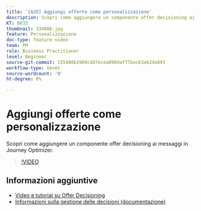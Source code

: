 ```yaml
---
title: '[AJO] Aggiungi offerte come personalizzazione'
description: Scopri come aggiungere un componente offer decisioning ai messaggi in Journey Optimizer.
KT: 8033
thumbnail: 334086.jpg
feature: Personalizzazione
doc-type: feature video
team: PM
role: Business Practitioner
level: Beginner
source-git-commit: 155488b1969cdd7ecea090daf77bac63a62de893
workflow-type: tm+mt
source-wordcount: '0'
ht-degree: 0%

---
```



# Aggiungi offerte come personalizzazione

Scopri come aggiungere un componente offer decisioning ai messaggi in Journey Optimizer.

>[!VIDEO](https://video.tv.adobe.com/v/334086?quality=12)

## Informazioni aggiuntive

* [Video e tutorial su Offer Decisioning](https://experienceleague.adobe.com/docs/offer-decisioning-learn/tutorials/overview.html?lang=it)
* [Informazioni sulla gestione delle decisioni (documentazione)](https://experienceleague.adobe.com/docs/journey-optimizer/using/offer-decisioniong/get-started/starting-offer-decisioning.html)
